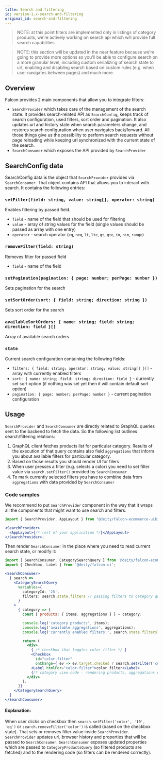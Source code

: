 ```yaml
---
title: Search and filtering
id: version-1.x-search-and-filtering
original_id: search-and-filtering
---
```


> NOTE: at this point filters are implemented only in listings of category products, we're actively working on search api which will provide full search capabilities

> NOTE: this section will be updated in the near feature because we're going to provide more options so you'll be able to configure search on a more granular level, including custom serializing of search state to url, enabling and disabling search based on custom rules (e.g. when user navigates between pages) and much more.

## Overview

Falcon provides 2 main components that allow you to integrate filters:

- `SearchProvider` which takes care of the management of the search state. It provides search-related API as `SearchConfig`, keeps track of search configuration, used filters, sort order and pagination. It also updates url and history state when search parameters change, and restores search configuration when user navigates back/forward. All those things give us the possibility to perform search requests without page reloading while keeping url synchronized with the current state of the search.
- `SearchConsumer` which exposes the API provided by `SearchProvider`

## SearchConfig data

SearchConfig data is the object that `SearchProvider` provides via `SearchConsumer`. That object contains API that allows you to interact with search. It contains the following entries:

### `setFilter(field: string, value: string[], operator: string)`

Enables filtering by passed field.

- `field` - name of the field that should be used for filtering
- `value` - array of string values for the field (single values should be passed as array with one entry)
- `operator` - search operator (`eq`, `neq`, `lt`, `lte`, `gt`, `gte`, `in`, `nin`, `range`)

### `removeFilter(field: string)`

Removes filter for passed field

- `field` - name of the field

### `setPagination(pagination: { page: number; perPage: number })`

Sets pagination for the search

### `setSortOrder(sort: { field: string; direction: string })`

Sets sort order for the search

### `availableSortOrders: { name: string; field: string; direction: field }[]`

Array of available search orders

### `state`

Current search configuration containing the following fields:

- `filters: { field: string; operator: string; value: string[] }[]` - array with currently enabled filters
- `sort: { name: string; field: string; direction: field }` - currently set sort option (if nothing was set yet then it will contain default sort option)
- `pagination: { page: number; perPage: number }` - current pagination configuration

## Usage

`SearchProvider` and `SearchConsumer` are directly related to GraphQL queries sent to the backend to fetch the data. So the following list outlines search/filtering relations:

1. GraphQL client fetches products list for particular category. Results of the execution of that query contains also field `aggregations` that inform you about available filters for particular category.
2. Based on those results you should render UI for filers
3. When user presses a filter (e.g. selects a color) you need to set filter value via `search.setFilter()` provided by `SearchConsumer`
4. To mark currently selected filters you have to combine data from `aggregations` with data provided by `SearchConsumer`

### Code samples

We recommend to put `SearchProvider` component in the way that it wraps all the components that might want to use search and filters.

```jsx
import { SearchProvider, AppLayout } from "@deity/falcon-ecommerce-uikit";

<SearchProvider>
  <AppLayout>{/* rest of your application */}</AppLayout>
</SearchProvider>;
```

Then render `SearchConsumer` in the place where you need to read current search state, or modify it:

```jsx
import { SearchConsumer, CategorySearchQuery } from '@deity/falcon-ecommerce-uikit';
import { Checkbox, Label } from '@deity/falcon-ui';

<SearchConsumer>
  { search =>
    <CategorySearchQuery
      variables={
        categoryId: '25',
        filters: search.state.filters // passing filters to category query
      }
    >
      { category => {
        const { products: { items, aggregations } } = category;

        console.log('category products', items);
        console.log('available aggregations', aggregations);
        console.log('currently enabled filters:', search.state.filters);

        return (
          <div>
            { /* checkbox that toggles color filter */ }
            <Checkbox
              id="color-filter"
              onChange={ ev => ev.target.checked ? search.setFilter('color', '10', 'eq') : search.removeFilter('color') } />
            <Label htmlFor="color-filter">color filter</Label>
            {/* category view code - rendering products, aggregations etc */}
          </div>
        );
      }}
    </CategorySearchQuery>
  }
</SearchConsumer>
```

#### Explanation:

When user clicks on checkbox then `search.setFilter('color', '10', 'eq')` or `search.removeFilter('color')` is called (based on the checkbox state). That sets or removes filter value inside `SearchProvider`. `SearchProvider` updates url, browser history and properties that will be passed to `SearchConsumer`. `SearchConsumer` exposes updated properties which are passed to `CategoryProductsQuery` (so filtered products are fetched) and to the rendering code (so filters can be rendered correctly).
